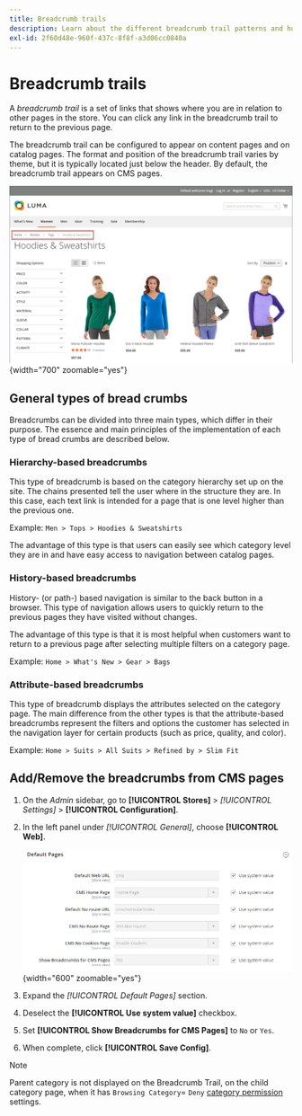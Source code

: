 ```yaml
---
title: Breadcrumb trails
description: Learn about the different breadcrumb trail patterns and how to configure them to appear on content and catalog pages.
exl-id: 2f60d48e-960f-437c-8f8f-a3d06cc0840a
---
```

# Breadcrumb trails

A _breadcrumb trail_ is a set of links that shows where you are in relation to other pages in the store. You can click any link in the breadcrumb trail to return to the previous page.

The breadcrumb trail can be configured to appear on content pages and on catalog pages. The format and position of the breadcrumb trail varies by theme, but it is typically located just below the header. By default, the breadcrumb trail appears on CMS pages.

![Breadcrumb trail displayed in the storefront](./assets/storefront-breadcrumb-trail.png){width="700" zoomable="yes"}

## General types of bread crumbs

Breadcrumbs can be divided into three main types, which differ in their purpose. The essence and main principles of the implementation of each type of bread crumbs are described below.

### Hierarchy-based breadcrumbs

This type of breadcrumb is based on the category hierarchy set up on the site. The chains presented tell the user where in the structure they are. In this case, each text link is intended for a page that is one level higher than the previous one.

Example: `Men > Tops > Hoodies & Sweatshirts`

The advantage of this type is that users can easily see which category level they are in and have easy access to navigation between catalog pages.

### History-based breadcrumbs

History- (or path-) based navigation is similar to the back button in a browser. This type of navigation allows users to quickly return to the previous pages they have visited without changes.

The advantage of this type is that it is most helpful when customers want to return to a previous page after selecting multiple filters on a category page.

Example: `Home > What's New > Gear > Bags`

### Attribute-based breadcrumbs

This type of breadcrumb displays the attributes selected on the category page. The main difference from the other types is that the attribute-based breadcrumbs represent the filters and options the customer has selected in the navigation layer for certain products (such as price, quality, and color).

Example: `Home > Suits > All Suits > Refined by > Slim Fit`

## Add/Remove the breadcrumbs from CMS pages

1. On the _Admin_ sidebar, go to **[!UICONTROL Stores]** > _[!UICONTROL Settings]_ > **[!UICONTROL Configuration]**.

1. In the left panel under _[!UICONTROL General]_, choose **[!UICONTROL Web]**.

   ![Show Breadcrumbs for CMS Pages](../configuration-reference/general/assets/web-default-pages.png){width="600" zoomable="yes"}

1. Expand the _[!UICONTROL Default Pages]_ section.

1. Deselect the **[!UICONTROL Use system value]** checkbox.

1. Set **[!UICONTROL Show Breadcrumbs for CMS Pages]** to `No` or `Yes`.

1. When complete, click **[!UICONTROL Save Config]**.

>[!NOTE]
>
>Parent category is not displayed on the Breadcrumb Trail, on the child category page, when it has `Browsing Category`= `Deny` [category permission](category-permissions.md) settings.
